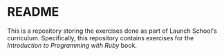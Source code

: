 # README #
This is a repository storing the exercises done as part of Launch School's curriculum.
Specifically, this repository contains exercises for the *Introduction to Programming with Ruby* book.